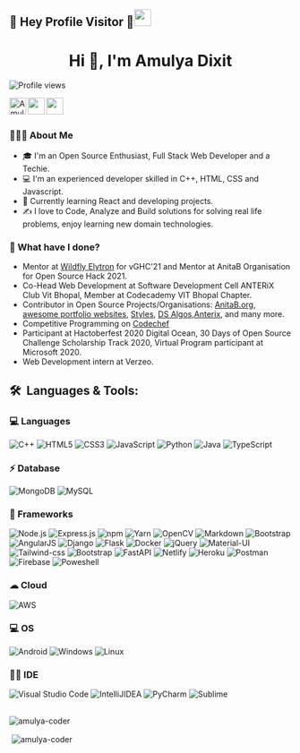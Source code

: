 ## :rainbow: Hey Profile Visitor :eyes:<img src="https://raw.githubusercontent.com/iampavangandhi/iampavangandhi/master/gifs/Hi.gif" width="30px">

<h1 align="center">Hi 👋, I'm Amulya Dixit</h1>

<p align="left">
    <img src="https://komarev.com/ghpvc/?username=Amulya-coder&label=Profile%20views&color=0e75b6&style=flat" alt="Profile views">
</p>

<a href="https://dev.to/amulyacoder">
  <img src="https://d2fltix0v2e0sb.cloudfront.net/dev-badge.svg" alt="Amulya's DEV Profile" align="left" height="30" width="30" />
</a>

<a href="https://www.linkedin.com/in/amulyadixit/">
  <img align="left" height="30" width="30px" src="https://cdn.jsdelivr.net/npm/simple-icons@v3/icons/linkedin.svg"  />
</a>

 <a href="mailto:amulyadixit07@gmail.com">
  <img align="left" height="30" width="30px" src="https://cdn.jsdelivr.net/npm/simple-icons@v3/icons/gmail.svg" />
</a>   
<br />
<br/>

### 👨🏻‍💻 About Me

- 🎓  I'm an Open Source Enthusiast, Full Stack Web Developer and a Techie.
- 💻  I'm an experienced developer skilled in C++, HTML, CSS and Javascript.
- 🌱  Currently learning React and developing projects.
- ✍️  I love to Code, Analyze and Build solutions for solving real life problems, enjoy learning new domain technologies.

### 🌱 What have I done? 

- Mentor at [Wildfly Elytron](https://github.com/wildfly-security/wildfly-elytron) for vGHC'21 and Mentor at AnitaB Organisation for Open Source Hack 2021.
- Co-Head Web Development at Software Development Cell ANTERiX Club Vit Bhopal, Member at Codecademy VIT Bhopal Chapter.
- Contributor in Open Source Projects/Organisations: [AnitaB.org](https://github.com/anitab-org), 
  [awesome portfolio websites](https://github.com/smaranjitghose/awesome-portfolio-websites), [Styles](https://github.com/sumana2001/styles), [DS Algos](https://github.com/rohan8594/DS-Algos),[Anterix](https://github.com/NikhilKD/Anterix), and many more.
- Competitive Programming on [Codechef](https://www.codechef.com/users/amulya_127)
- Participant at Hactoberfest 2020 Digital Ocean, 30 Days of Open Source Challenge Scholarship Track 2020, Virtual Program participant at Microsoft 2020.  
- Web Development intern at Verzeo. 

<h2> 🛠 &nbsp;Languages & Tools:</h2>

### 💻 Languages
![C++](https://img.shields.io/badge/C%2B%2B-00599C?style=for-the-badge&logo=c%2B%2B&logoColor=white) ![HTML5](https://img.shields.io/badge/HTML5-E34F26?style=for-the-badge&logo=html5&logoColor=white) ![CSS3](https://img.shields.io/badge/CSS3-1572B6?style=for-the-badge&logo=css3&logoColor=white) ![JavaScript](https://img.shields.io/badge/JavaScript-F7DF1E?style=for-the-badge&logo=javascript&logoColor=black) ![Python](https://img.shields.io/badge/Python-3776AB?style=for-the-badge&logo=python&logoColor=white) ![Java](https://img.shields.io/badge/Java-ED8B00?style=for-the-badge&logo=java&logoColor=white) ![TypeScript](https://img.shields.io/badge/TypeScript-007ACC?style=for-the-badge&logo=typescript&logoColor=white)

### ⚡ Database
![MongoDB](https://img.shields.io/badge/MongoDB-4EA94B?style=for-the-badge&logo=mongodb&logoColor=white) ![MySQL](https://img.shields.io/badge/MySQL-00000F?style=for-the-badge&logo=mysql&logoColor=white)

### 🚀 Frameworks 
![Node.js](https://img.shields.io/badge/Node.js-43853D?style=for-the-badge&logo=node-dot-js&logoColor=white) ![Express.js](https://img.shields.io/badge/Express.js-000000?style=for-the-badge&logo=express&logoColor=white) ![npm](https://img.shields.io/badge/npm-CB3837?style=for-the-badge&logo=npm&logoColor=white) ![Yarn](https://img.shields.io/badge/Yarn-2C8EBB?style=for-the-badge&logo=yarn&logoColor=white) ![OpenCV](https://img.shields.io/badge/OpenCV-27338e?style=for-the-badge&logo=OpenCV&logoColor=white) ![Markdown](https://img.shields.io/badge/Markdown-000000?style=for-the-badge&logo=markdown&logoColor=white) ![Bootstrap](https://img.shields.io/badge/Bootstrap-563D7C?style=for-the-badge&logo=bootstrap&logoColor=white) ![AngularJS](https://img.shields.io/badge/AngularJS-E23237?style=for-the-badge&logo=angularjs&logoColor=white) ![Django](https://img.shields.io/badge/Django-092E20?style=for-the-badge&logo=django&logoColor=green) ![Flask](https://img.shields.io/badge/Flask-000000?style=for-the-badge&logo=flask&logoColor=white) ![Docker](https://img.shields.io/badge/Docker-2CA5E0?style=for-the-badge&logo=docker&logoColor=white) ![jQuery](https://img.shields.io/badge/jQuery-0769AD?style=for-the-badge&logo=jquery&logoColor=white) ![Material-UI](https://img.shields.io/badge/Material--UI-0081CB?style=for-the-badge&logo=material-ui&logoColor=white) ![Tailwind-css](https://img.shields.io/badge/Tailwind_CSS-38B2AC?style=for-the-badge&logo=tailwind-css&logoColor=white)
![Bootstrap](https://img.shields.io/badge/Bootstrap-563D7C?style=for-the-badge&logo=bootstrap&logoColor=white) ![FastAPI](https://img.shields.io/badge/fastapi-109989?style=for-the-badge&logo=FASTAPI&logoColor=white) ![Netlify](https://img.shields.io/badge/Netlify-00C7B7?style=for-the-badge&logo=netlify&logoColor=white) ![Heroku](https://img.shields.io/badge/Heroku-430098?style=for-the-badge&logo=heroku&logoColor=white) ![Postman](https://img.shields.io/badge/Postman-FF6C37?style=for-the-badge&logo=Postman&logoColor=white) ![Firebase](https://img.shields.io/badge/firebase-ffca28?style=for-the-badge&logo=firebase&logoColor=black) ![Poweshell](https://img.shields.io/badge/PowerShell-5391FE?style=for-the-badge&logo=PowerShell&logoColor=white)

### ☁ Cloud 
![AWS](https://img.shields.io/badge/Amazon_AWS-232F3E?style=for-the-badge&logo=amazon-aws&logoColor=white)

### 💻 OS
![Android](https://img.shields.io/badge/Android-3DDC84?style=for-the-badge&logo=android&logoColor=white) ![Windows](https://img.shields.io/badge/Windows-0078D6?style=for-the-badge&logo=windows&logoColor=white) ![Linux](https://img.shields.io/badge/Linux-FCC624?style=for-the-badge&logo=linux&logoColor=black)

### 👩‍💻 IDE
![Visual Studio Code](https://img.shields.io/badge/Visual_Studio_Code-0078D4?style=for-the-badge&logo=visual%20studio%20code&logoColor=white) ![IntelliJIDEA](https://img.shields.io/badge/IntelliJIDEA-000000.svg?style=for-the-badge&logo=intellij-idea&logoColor=white) ![PyCharm](https://img.shields.io/badge/pycharm-143?style=for-the-badge&logo=pycharm&logoColor=black&color=black&labelColor=green) ![Sublime](https://img.shields.io/badge/sublime_text-%23575757.svg?&style=for-the-badge&logo=sublime-text&logoColor=important)
<br/>
<br/>
<p><img align="left" src="https://github-readme-stats.vercel.app/api/top-langs?username=Amulya-coder&show_icons=true&locale=en&layout=compact" alt="amulya-coder" /></p>
<br/>
<p>&nbsp;<img align="center" src="https://github-readme-stats.vercel.app/api?username=Amulya-coder&show_icons=true&locale=en" alt="amulya-coder" /></p>







